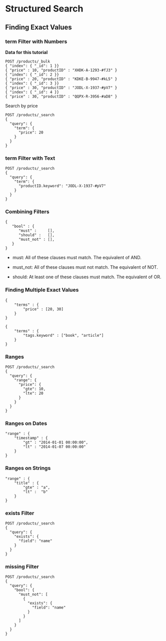 # Structured Search

## Finding Exact Values

### term Filter with Numbers

**Data for this tutorial**
```
POST /products/_bulk
{ "index": { "_id": 1 }}
{ "price" : 10, "productID" : "XHDK-A-1293-#fJ3" }
{ "index": { "_id": 2 }}
{ "price" : 20, "productID" : "KDKE-B-9947-#kL5" }
{ "index": { "_id": 3 }}
{ "price" : 30, "productID" : "JODL-X-1937-#pV7" }
{ "index": { "_id": 4 }}
{ "price" : 30, "productID" : "QQPX-R-3956-#aD8" }
```
Search by price

```
POST /products/_search
{
  "query": {
    "term": {
      "price": 20
    }
  }
}
```


### term Filter with Text
```
POST /products/_search
{
  "query": {
    "term": {
      "productID.keyword": "JODL-X-1937-#pV7"
    }
  }
}
```

### Combining Filters
```
{
   "bool" : {
      "must" :     [],
      "should" :   [],
      "must_not" : [],
   }
}
```

- must: 
All of these clauses must match. The equivalent of AND.

- must_not: 
All of these clauses must not match. The equivalent of NOT.

- should: 
At least one of these clauses must match. The equivalent of OR.



### Finding Multiple Exact Values
```
{
    "terms" : {
        "price" : [20, 30]
    }
}

{
    "terms" : {
        "tags.keyword" : ["book", "article"]
    }
}
```

### Ranges
```
POST /products/_search
{
  "query": {
    "range": {
      "price": {
        "gte": 10,
        "lte": 20
      }
    }
  }
}
```

### Ranges on Dates

```
"range" : {
    "timestamp" : {
        "gt" : "2014-01-01 00:00:00",
        "lt" : "2014-01-07 00:00:00"
    }
}
```

### Ranges on Strings
```
"range" : {
    "title" : {
        "gte" : "a",
        "lt" :  "b"
    }
}
```

### exists Filter
```
POST /products/_search
{
  "query": {
    "exists": {
      "field": "name"
    }
  }
}
```

### missing Filter
```
POST /products/_search
{
  "query": {
    "bool": {
      "must_not": [
        {
          "exists": {
            "field": "name"
          }
        }
      ]
    }
  }
}
```


